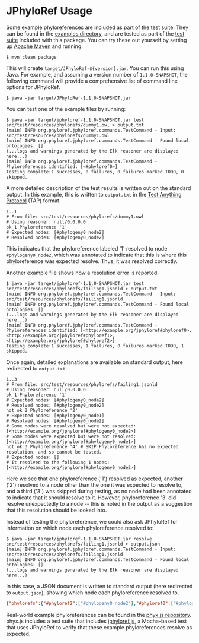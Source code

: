 # JPhyloRef Usage

Some example phyloreferences are included as part of the test suite. They can be found in the
[examples directory], and are tested as part of the [test suite] included with this package.
You can try these out yourself by setting up [Apache Maven] and running:

```console
$ mvn clean package
```

This will create `target/JPhyloRef-${version}.jar`. You can run this using Java. For example, and assuming a version
number of `1.1.0-SNAPSHOT`, the following command will provide a comprehensive list of command line options for JPhyloRef.

```console
$ java -jar target/JPhyloRef-1.1.0-SNAPSHOT.jar
```

You can test one of the example files by running:

```console
$ java -jar target/jphyloref-1.1.0-SNAPSHOT.jar test src/test/resources/phylorefs/dummy1.owl > output.txt
[main] INFO org.phyloref.jphyloref.commands.TestCommand - Input: src/test/resources/phylorefs/dummy1.owl
[main] INFO org.phyloref.jphyloref.commands.TestCommand - Found local ontologies: []
(...logs and warnings generated by the Elk reasoner are displayed here...)
[main] INFO org.phyloref.jphyloref.commands.TestCommand - Phyloreferences identified: [<#phyloref0>]
Testing complete:1 successes, 0 failures, 0 failures marked TODO, 0 skipped.
```

A more detailed description of the test results is written out on the standard output. In this example,
this is written to `output.txt` in the [Test Anything Protocol] (TAP) format.

```console
1..1
# From file: src/test/resources/phylorefs/dummy1.owl
# Using reasoner: null/0.0.0.0
ok 1 Phyloreference '1'
# Expected nodes: [#phylogeny0_node2]
# Resolved nodes: [#phylogeny0_node2]
```

This indicates that the phyloreference labeled '1' resolved to node `#phylogeny0_node2`, which was annotated to
indicate that this is where this phyloreference was expected resolve. Thus, it was resolved correctly.

Another example file shows how a resolution error is reported.

```console
$ java -jar target/jphyloref-1.1.0-SNAPSHOT.jar test src/test/resources/phylorefs/failing1.jsonld > output.txt
[main] INFO org.phyloref.jphyloref.commands.TestCommand - Input: src/test/resources/phylorefs/failing1.jsonld
[main] INFO org.phyloref.jphyloref.commands.TestCommand - Found local ontologies: []
(...logs and warnings generated by the Elk reasoner are displayed here...)
[main] INFO org.phyloref.jphyloref.commands.TestCommand - Phyloreferences identified: [<http://example.org/jphyloref#phyloref0>, <http://example.org/jphyloref#phyloref1>, <http://example.org/jphyloref#phyloref2>]
Testing complete:1 successes, 1 failures, 0 failures marked TODO, 1 skipped.
```

Once again, detailed explanations are available on standard output, here redirected to `output.txt`:

```console
1..3
# From file: src/test/resources/phylorefs/failing1.jsonld
# Using reasoner: null/0.0.0.0
ok 1 Phyloreference '1'
# Expected nodes: [#phylogeny0_node2]
# Resolved nodes: [#phylogeny0_node2]
not ok 2 Phyloreference '2'
# Expected nodes: [#phylogeny0_node1]
# Resolved nodes: [#phylogeny0_node2]
# Some nodes were resolved but were not expected: [<http://example.org/jphyloref#phylogeny0_node2>]
# Some nodes were expected but were not resolved: [<http://example.org/jphyloref#phylogeny0_node1>]
not ok 3 Phyloreference '4' # SKIP Phyloreference has no expected resolution, and so cannot be tested.
# Expected nodes: []
# It resolved to the following 1 nodes: [<http://example.org/jphyloref#phylogeny0_node2>]
```

Here we see that one phyloreference ('1') resolved as expected, another ('2') resolved to a node other than the one it
was expected to resolve to, and a third ('3') was skipped during testing, as no node had been annotated to indicate that
it should resolve to it. However, phyloreference '3' did resolve unexpectedly to a node -- this is noted in the output
as a suggestion that this resolution should be looked into.

Instead of testing the phyloreference, we could also ask JPhyloRef for information on which node each
phyloreference resolved to:

```console
$ java -jar target/jphyloref-1.1.0-SNAPSHOT.jar resolve src/test/resources/phylorefs/failing1.jsonld > output.json
[main] INFO org.phyloref.jphyloref.commands.TestCommand - Input: src/test/resources/phylorefs/failing1.jsonld
[main] INFO org.phyloref.jphyloref.commands.TestCommand - Found local ontologies: []
(...logs and warnings generated by the Elk reasoner are displayed here...)
```

In this case, a JSON document is written to standard output (here redirected to `output.json`), showing which node each
phyloreference resolved to.

```json
{"phylorefs":{"#phyloref2":["#phylogeny0_node2"],"#phyloref0":["#phylogeny0_node2"],"#phyloref1":["#phylogeny0_node2"]}}
```

Real-world example phyloreferences can be found in the [phyx.js repository]. phyx.js includes a
test suite that includes [jphyloref.js], a Mocha-based test that uses JPhyloRef to verify that these example
phyloreferences resolve as expected.


  [Apache Maven]: https://maven.apache.org/
  [examples directory]: ./src/test/resources/phylorefs
  [test suite]: ./src/test/java/org/phyloref/jphyloref
  [Test Anything Protocol]: http://testanything.org/
  [phyx.js repository]: https://github.com/phyloref/phyx.js/tree/master/test/examples
  [jphyloref.js]: https://github.com/phyloref/phyx.js/blob/master/test/jphyloref.js
